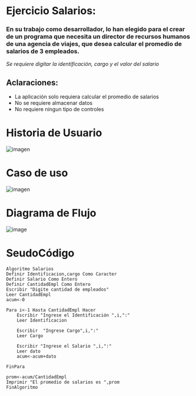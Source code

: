 
# Ejercicio Salarios:
### En su trabajo como desarrollador, lo han elegido para el crear de un programa que necesita un director de recursos humanos de una agencia de viajes, que desea calcular el promedio de salarios de 3 empleados. 
*Se requiere digitar la identificación, cargo y el valor del salario*
## Aclaraciones:
- La aplicación solo requiera calcular el promedio de salarios 
- No se requiere almacenar datos
- No requiere ningun tipo de controles

# Historia de Usuario
![imagen](https://github.com/joseluisgm1228/repaso.github.io/assets/132966812/662c1a5f-36d1-4f22-ac35-ecba7e73cb09)

# Caso de uso
![imagen](https://github.com/joseluisgm1228/repaso.github.io/assets/132966812/83f3ecfd-1e9a-4770-a168-198900403b5c)

# Diagrama de Flujo
![image](https://github.com/joseluisgm1228/repaso.github.io/assets/132966812/4ff9ee71-eb45-4ee6-b8be-85f4f9ccb864)


# SeudoCódigo

    Algoritmo Salarios
	Definir Identificacion,cargo Como Caracter
	Definir Salario Como Entero
	Definir CantidadEmpl Como Entero
	Escribir "Digite cantidad de empleados"
	Leer CantidadEmpl
	acum<-0
	
	Para i<-1 Hasta CantidadEmpl Hacer
		Escribir "Ingrese el Identificación ",i,":"
		Leer Identificacion
		
		Escribir  "Ingrese Cargo",i,":"
		Leer Cargo
		
		Escribir "Ingrese el Salario ",i,":"
		Leer dato
		acum<-acum+dato
		
	FinPara
	
	prom<-acum/CantidadEmpl
	Imprimir "El promedio de salarios es ",prom
    FinAlgoritmo
